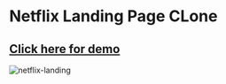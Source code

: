 # Netflix Landing Page CLone
## [Click here for demo](https://golden-dieffenbachia-777dd8.netlify.app/)
![netflix-landing](https://user-images.githubusercontent.com/11324886/182055183-95745559-c3c0-4eb6-abcf-a9114690ae25.jpeg)
